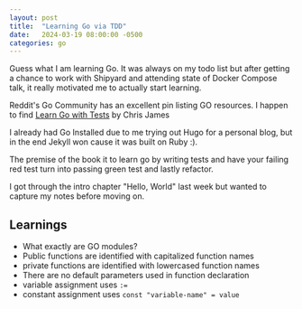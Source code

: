 ```yaml
---
layout: post
title:  "Learning Go via TDD"
date:   2024-03-19 08:00:00 -0500
categories: go
---
```


Guess what I am learning Go. It was always on my todo list but after getting a chance to work with Shipyard and attending state of Docker Compose talk, it really motivated me to actually start learning.

Reddit's Go Community has an excellent pin listing GO resources. I happen to find [Learn Go with Tests](https://quii.gitbook.io/learn-go-with-tests/) by Chris James

I already had Go Installed due to me trying out Hugo for a personal blog, but in the end Jekyll won cause it was built on Ruby :).

The premise of the book it to learn go by writing tests and have your failing red test turn into passing green test and lastly refactor.

I got through the intro chapter "Hello, World" last week but wanted to capture my notes before moving on.

## Learnings

- What exactly are GO modules?
- Public functions are identified with capitalized function names
- private functions are identified with lowercased function names
- There are no default parameters used in function declaration
- variable assignment uses `:=`
- constant assignment uses `const "variable-name" = value`
  